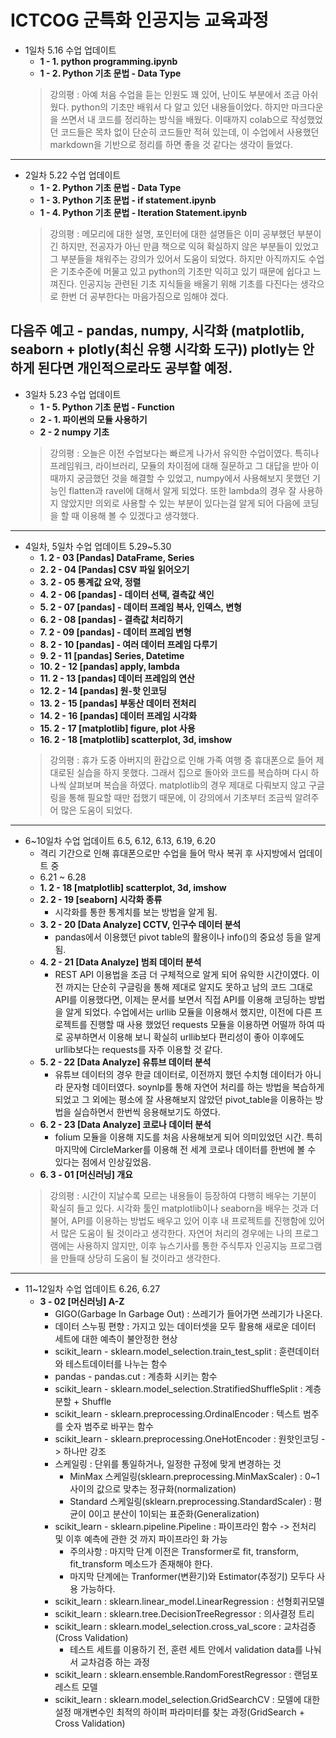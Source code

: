 # ICTCOG 군특화 인공지능 교육과정

* 1일차 5.16 수업 업데이트
  * **1 - 1. python programming.ipynb** 
  * **1 - 2. Python 기초 문법 - Data Type**
  > 강의평 : 아예 처음 수업을 듣는 인원도 꽤 있어, 난이도 부분에서 조금 아쉬웠다. python의 기초만 배워서 다 알고 있던 내용들이었다. 하지만  마크다운을 쓰면서 내 코드를 정리하는 방식을 배웠다. 이때까지 colab으로 작성했었던 코드들은 목차 없이 단순히 코드들만 적혀 있는데, 이 수업에서 사용했던 markdown을 기반으로 정리를 하면 좋을 것 같다는 생각이 들었다.
---
* 2일차 5.22 수업 업데이트
  * **1 - 2. Python 기초 문법 - Data Type**
  * **1 - 3. Python 기초 문법 - if statement.ipynb**
  * **1 - 4. Python 기초 문법 - Iteration Statement.ipynb**
  > 강의평 : 메모리에 대한 설명, 포인터에 대한 설명들은 이미 공부했던 부분이긴 하지만, 전공자가 아닌 만큼 책으로 익혀 확실하지 않은 부분들이 있었고 그 부분들을 채워주는 강의가 있어서 도움이 되었다. 하지만 아직까지도 수업은 기초수준에 머물고 있고 python의 기초만 익히고 있기 때문에 쉽다고 느껴진다. 인공지능 관련된 기초 지식들을 배울기 위해 기초를 다진다는 생각으로 한번 더 공부한다는 마음가짐으로 임해야 겠다.

다음주 예고 - pandas, numpy, 시각화 (matplotlib, seaborn + plotly(최신 유행 시각화 도구))
plotly는 안하게 된다면 개인적으로라도 공부할 예정.
---
* 3일차 5.23 수업 업데이트
  * **1 - 5. Python 기초 문법 - Function**
  * **2 - 1. 파이썬의 모듈 사용하기**
  * **2 - 2 numpy 기초**
  > 강의평 : 오늘은 이전 수업보다는 빠르게 나가서 유익한 수업이였다. 특히나 프레임워크, 라이브러리, 모듈의 차이점에 대해 질문하고 그 대답을 받아 이때까지 궁금했던 것을 해결할 수 있었고, numpy에서 사용해보지 못했던 기능인 flatten과 ravel에 대해서 알게 되었다. 또한 lambda의 경우 잘 사용하지 않았지만 의외로 사용할 수 있는 부분이 있다는걸 알게 되어 다음에 코딩을 할 때 이용해 볼 수 있겠다고 생각했다.
---
* 4일차, 5일차 수업 업데이트 5.29~5.30
  * **1. 2 - 03 [Pandas] DataFrame, Series**
  * **2. 2 - 04 [Pandas] CSV 파일 읽어오기**
  * **3. 2 - 05 통계값 요약, 정렬**
  * **4. 2 - 06 [pandas] - 데이터 선택, 결측값 색인**
  * **5. 2 - 07 [pandas] - 데이터 프레임 복사, 인덱스, 변형**
  * **6. 2 - 08 [pandas] - 결측값 처리하기**
  * **7. 2 - 09 [pandas] - 데이터 프레임 변형**
  * **8. 2 - 10 [pandas] - 여러 데이터 프레임 다루기**
  * **9. 2 - 11 [pandas] Series, Datetime**
  * **10. 2 - 12 [pandas] apply, lambda**
  * **11. 2 - 13 [pandas] 데이터 프레임의 연산**
  * **12. 2 - 14 [pandas] 원-핫 인코딩**
  * **13. 2 - 15 [pandas] 부동산 데이터 전처리**
  * **14. 2 - 16 [pandas] 데이터 프레임 시각화**
  * **15. 2 - 17 [matplotlib] figure, plot 사용**
  * **16. 2 - 18 [matplotlib] scatterplot, 3d, imshow**
  > 강의평 : 휴가 도중 아버지의 환갑으로 인해 가족 여행 중 휴대폰으로 들어 제대로된 실습을 하지 못했다. 그래서 집으로 돌아와 코드를 복습하며 다시 하나씩 살펴보며 복습을 하였다. matplotlib의 경우 제대로 다뤄보지 않고 구글링을 통해 필요할 때만 접했기 때문에, 이 강의에서 기초부터 조금씩 알려주어 많은 도움이 되었다.
---
* 6~10일차 수업 업데이트 6.5, 6.12, 6.13, 6.19, 6.20
  * 격리 기간으로 인해 휴대폰으로만 수업을 들어 막사 복귀 후 사지방에서 업데이트 중
  * 6.21 ~ 6.28
  * **1. 2 - 18 [matplotlib] scatterplot, 3d, imshow**
  * **2. 2 - 19 [seaborn] 시각화 종류**
    * 시각화를 통한 통계치를 보는 방법을 알게 됨.
  * **3. 2 - 20 [Data Analyze] CCTV, 인구수 데이터 분석**
    * pandas에서 이용했던 pivot table의 활용이나 info()의 중요성 등을 알게 됨.
  * **4. 2 - 21 [Data Analyze] 범죄 데이터 분석**
    * REST API 이용법을 조금 더 구체적으로 알게 되어 유익한 시간이였다. 이전 까지는 단순히 구글링을 통해 제대로 알지도 못하고 남의 코드 그대로 API를 이용했다면, 이제는 문서를 보면서 직접 API를 이용해 코딩하는 방법을 알게 되었다. 수업에서는 urllib 모듈을 이용해서 했지만, 이전에 다른 프로젝트를 진행할 때 사용 했었던 requests 모듈을 이용하면 어떨까 하여 따로 공부하면서 이용해 보니 확실히 urllib보다 편리성이 좋아 이후에도 urllib보다는 requests를 자주 이용할 것 같다.
  * **5. 2 - 22 [Data Analyze] 유튜브 데이터 분석**
    * 유튜브 데이터의 경우 한글 데이터로, 이전까지 했던 수치형 데이터가 아니라 문자형 데이터였다. soynlp를 통해 자연어 처리를 하는 방법을 복습하게 되었고 그 외에는 평소에 잘 사용해보지 않았던 pivot_table을 이용하는 방법을 실습하면서 한번씩 응용해보기도 하였다.
  * **6. 2 - 23 [Data Analyze] 코로나 데이터 분석**
    * folium 모듈을 이용해 지도를 처음 사용해보게 되어 의미있었던 시간. 특히 마지막에 CircleMarker를 이용해 전 세계 코로나 데이터를 한번에 볼 수 있다는 점에서 인상깊었음.
  * **6. 3 - 01 [머신러닝] 개요**
  > 강의평 : 시간이 지날수록 모르는 내용들이 등장하여 다행히 배우는 기분이 확실히 들고 있다. 시각화 툴인 matplotlib이나 seaborn을 배우는 것과 더불어, API를 이용하는 방법도 배우고 있어 이후 내 프로젝트를 진행함에 있어서 많은 도움이 될 것이라고 생각한다. 자연어 처리의 경우에는 나의 프로그램에는 사용하지 않지만, 이후 뉴스기사를 통한 주식투자 인공지능 프로그램을 만들때 상당히 도움이 될 것이라고 생각한다.
---
* 11~12일차 수업 업데이트 6.26, 6.27
  * **3 - 02 [머신러닝] A-Z**
    * GIGO(Garbage In Garbage Out) : 쓰레기가 들어가면 쓰레기가 나온다.
    * 데이터 스누핑 편향 : 가지고 있는 데이터셋을 모두 활용해 새로운 데이터 세트에 대한 예측이 불안정한 현상
    * scikit_learn - sklearn.model_selection.train_test_split : 훈련데이터와 테스트데이터를 나누는 함수
    * pandas - pandas.cut : 계층화 시키는 함수
    * scikit_learn - sklearn.model_selection.StratifiedShuffleSplit : 계층 분할 + Shuffle
    * scikit_learn - sklearn.preprocessing.OrdinalEncoder : 텍스트 범주를 숫자 범주로 바꾸는 함수
    * scikit_learn - sklearn.preprocessing.OneHotEncoder : 원핫인코딩 -> 하나만 강조
    * 스케일링 : 단위를 통일하거나, 일정한 규정에 맞게 변경하는 것
      * MinMax 스케일링(sklearn.preprocessing.MinMaxScaler) : 0~1사이의 값으로 맞추는 정규화(normalization)
      * Standard 스케일링(sklearn.preprocessing.StandardScaler) : 평균이 0이고 분산이 1이되는 표준화(Generalization)
    * scikit_learn - sklearn.pipeline.Pipeline : 파이프라인 함수 -> 전처리 및 이후 예측에 관한 것 까지 파이프라인 화 가능
      * 주의사항 : 마지막 단계 이전은 Transformer로 fit, transform, fit_transform 메소드가 존재해야 한다.
      * 마지막 단계에는 Tranformer(변환기)와 Estimator(추정기) 모두다 사용 가능하다.
    * scikit_learn : sklearn.linear_model.LinearRegression : 선형회귀모델
    * scikit_learn : sklearn.tree.DecisionTreeRegressor : 의사결정 트리
    * scikit_learn : sklearn.model_selection.cross_val_score : 교차검증(Cross Validation)
      * 테스트 세트를 이용하기 전, 훈련 세트 안에서 validation data를 나눠서 교차검증 하는 과정
    * scikit_learn : sklearn.ensemble.RandomForestRegressor : 랜덤포레스트 모델
    * scikit_learn : sklearn.model_selection.GridSearchCV : 모델에 대한 설정 매개변수인 최적의 하이퍼 파라미터를 찾는 과정(GridSearch + Cross Validation)
